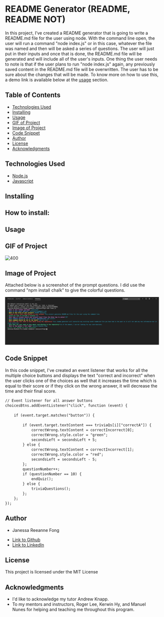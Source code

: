 # README Generator (README, README NOT)

In this project, I’ve created a README generator that is going to write a README.md file for the user using node. With the command line open, the user will run a command "node index.js" or in this case, whatever the file was named and then will be asked a series of questions. The user will just put in their inputs and once that is done, the README.md file will be generated and will include all of the user's inputs. One thing the user needs to note is that if the user plans to run "node index.js" again, any previously saved content in the README.md file will be overwritten. The user has to be sure about the changes that will be made. To know more on how to use this, a demo link is available below at the [usage](#usage) section.

## Table of Contents

* [Technologies Used](#technologies-used)
* [Installing](#installing)
* [Usage](#usage)
* [GIF of Project](#gif-of-project)
* [Image of Project](#image-of-project)
* [Code Snippet](#code-snippet)
* [Author](#author)
* [License](#license)
* [Acknowledgments](#acknowledgments)


## Technologies Used

* [Node.js](https://nodejs.org/en/)
* [Javascript](https://developer.mozilla.org/en-US/docs/Web/JavaScript)

## Installing

  How to install: 
  - 

## Usage




## GIF of Project

![400](assets/gotquiz.gif)

## Image of Project

Attached below is a screenshot of the prompt questions. I did use the command "npm install chalk" to give the colorful questions.

![readme-generator](assets/readmegenerator.png)


## Code Snippet

In this code snippet, I've created an event listener that works for all the multiple choice buttons and displays the text "correct and incorrect" when the user clicks one of the choices as well that it increases the time which is equal to their score or if they click on the wrong answer, it will decrease the time and their final score.

```
// Event listener for all answer buttons
choicesBtns.addEventListener("click", function (event) {

    if (event.target.matches("button")) {

        if (event.target.textContent === triviaQs[i]["correctA"]) {
            correctWrong.textContent = correctIncorrect[0];
            correctWrong.style.color = "green";
            secondsLeft = secondsLeft + 5;
        } else {
            correctWrong.textContent = correctIncorrect[1];
            correctWrong.style.color = "red";
            secondsLeft = secondsLeft - 5;
        };
        questionNumber++;
        if (questionNumber == 10) {
            endQuiz();
        } else {
            triviaQuestions();
        };
    };
});
```

## Author

* Janessa Reeanne Fong

- [Link to Github](https://github.com/janessaref)
- [Link to LinkedIn](https://www.linkedin.com/in/janessafong)

## License

This project is licensed under the MIT License 

## Acknowledgments

* I'd like to acknowledge my tutor Andrew Knapp.
* To my mentors and instructors, Roger Lee, Kerwin Hy, and Manuel Nunes for helping and teaching me throughout this program.
